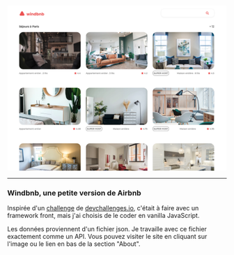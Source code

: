 <a href = "https://yousoumar.github.io/js-windbnb" target ="_blank"><img src = "images/screenshot.png"></img></a>

---

<h3>Windbnb, une petite version de Airbnb</h3>

Inspirée d'un <a href ="https://devchallenges.io/challenges/3JFYedSOZqAxYuOCNmYD" target ="_blank">challenge</a> de <a href="http://devchallenges.io" target ="_blank">devchallenges.io</a>, c'était à faire avec un framework front, mais j'ai choisis de le coder en vanilla JavaScript.

Les données proviennent d'un fichier json. Je travaille avec ce fichier exactement comme un API. Vous pouvez visiter le site en cliquant sur l'image ou le lien en bas de la section "About".


  

